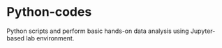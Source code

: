# Python-codes  
Python scripts and perform basic hands-on data analysis using Jupyter-based lab environment.
